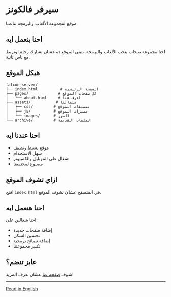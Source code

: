 # سيرفر فالكونز

موقع لمجموعة الألعاب والبرمجة بتاعتنا.

## احنا بنعمل ايه

احنا مجموعة صحاب بنحب الألعاب والبرمجة. بنبني الموقع ده عشان نشارك رحلتنا ونربط مع ناس تانية.

## هيكل الموقع

```
falcon-server/
├── index.html          # الصفحة الرئيسية
├── pages/             # كل صفحات الموقع
│   └── about.html     # اعرف عنا
├── assets/           # ملفاتنا
│   ├── css/         # تنسيقات الموقع
│   ├── js/          # مميزات الموقع
│   └── images/      # الصور
└── archive/         # الملفات القديمة
```

## احنا عندنا ايه

- موقع بسيط ونظيف
- سهل الاستخدام
- شغال على الموبايل والكمبيوتر
- مصنوع لمجتمعنا

## ازاي تشوف الموقع

افتح `index.html` في المتصفح عشان تشوف الموقع.

## احنا هنعمل ايه

احنا شغالين على:
- إضافة صفحات جديدة
- تحسين الشكل
- إضافة نصائح برمجية
- تكبير مجموعتنا

## عايز تنضم؟

شوف [صفحة عنا](pages/about.html) عشان تعرف المزيد!

---
[Read in English](README.md) 